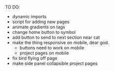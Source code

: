 TO DO:

- dynamic imports
- script for adding new pages
- animate gradients on tags
- change home button to symbol
- add button to send to next section near cat
- make the thing responsive on mobile, dear god.
  - buttons need to work on mobile
  - project pages on mobile
- fix bird flying off page
- make side panel collapsible project pages